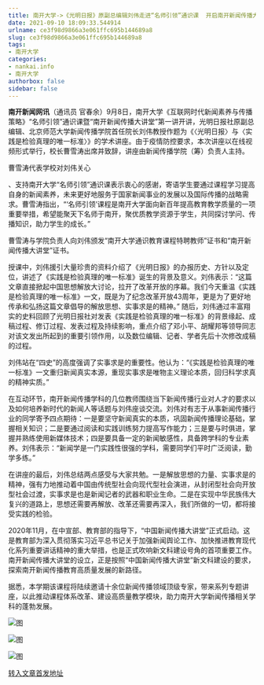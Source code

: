 ```yaml
---
title: 南开大学->《光明日报》原副总编辑刘伟走进“名师引领”通识课  开启南开新闻传播大讲堂首讲 | nankai.info
date: 2021-09-10 18:09:33.544914
urlname: ce3f98d9866a3e061ffc695b144689a8
slug: ce3f98d9866a3e061ffc695b144689a8
tags: 
- 南开大学
categories:
- nankai.info
- 南开大学
authorbox: false
sidebar: false
---
```

**南开新闻网讯**（通讯员 官春余）9月8日，南开大学《互联网时代新闻素养与传播策略》“名师引领”通识课暨“南开新闻传播大讲堂”第一讲开讲，光明日报社原副总编辑、北京师范大学新闻传播学院首任院长刘伟教授作题为《〈光明日报〉与〈实践是检验真理的唯一标准〉》的学术讲座。由于疫情防控要求，本次讲座以在线视频形式举行，校长曹雪涛出席并致辞，讲座由新闻传播学院（筹）负责人主持。

曹雪涛代表学校对刘伟关心
<!--more-->
、支持南开大学“名师引领”通识课表示衷心的感谢，寄语学生要通过课程学习提高自身的新闻素养，未来更好地服务于国家新闻事业的发展以及国际传播的战略需求。曹雪涛指出，“‘名师引领’课程是南开大学面向新百年提高教育教学质量的一项重要举措，希望能聚天下名师于南开，聚优质教学资源于学生，共同探讨学问、传播知识，助力学生的成长。”

曹雪涛与学院负责人向刘伟颁发“南开大学通识教育课程特聘教师”证书和“南开新闻传播大讲堂”证书。

授课中，刘伟援引大量珍贵的资料介绍了《光明日报》的办报历史、方针以及定位，讲述了《实践是检验真理的唯一标准》诞生的背景及意义。刘伟表示：“这篇文章直接掀起中国思想解放大讨论，拉开了改革开放的序幕。我们今天重温《实践是检验真理的唯一标准》一文，既是为了纪念改革开放43周年，更是为了更好地传承和弘扬这篇文章倡导的解放思想、实事求是的精神。” 随后，刘伟通过丰富翔实的史料回顾了光明日报社对发表《实践是检验真理的唯一标准》的背景缘起、成稿过程、修订过程、发表过程及持续影响，重点介绍了邓小平、胡耀邦等领导同志对该文发出所起到的重要引领作用，以及数位编辑、记者、学者先后十次修改成稿的过程。

刘伟站在“四史”的高度强调了实事求是的重要性。他认为：“《实践是检验真理的唯一标准》一文重归新闻真实本源，重现实事求是唯物主义理论本质，回归科学求真的精神实质。”

在互动环节，南开新闻传播学科的几位教师围绕当下新闻传播行业对人才的要求以及如何培养新时代的新闻人等话题与刘伟座谈交流。刘伟对有志于从事新闻传播行业的同学寄予四点期待：一是要坚守新闻真实的本质，巩固新闻传播理论基础，掌握相关知识；二是要通过阅读和实践训练努力提高写作能力；三是要与时俱进，掌握并熟练使用新媒体技术；四是要具备一定的新闻敏感性，具备跨学科的专业素养。刘伟表示：“新闻学是一门实践性很强的学科，需要同学们平时广泛阅读，勤学多练。”

在讲座的最后，刘伟总结两点感受与大家共勉。一是解放思想的力量、实事求是的精神，强有力地推动着中国由传统型社会向现代型社会演进，从封闭型社会向开放型社会过渡，实事求是也是新闻记者的武器和职业生命。二是在实现中华民族伟大复兴的道路上，思想还需要再解放、改革还需要再深入，我们所做的一切，都将接受实践的检验。

2020年11月，在中宣部、教育部的指导下，“中国新闻传播大讲堂”正式启动。这是教育部为深入贯彻落实习近平总书记关于加强新闻舆论工作、加快推进教育现代化系列重要讲话精神的重大举措，也是正式吹响新文科建设号角的首项重要工作。南开新闻传播大讲堂的设立，正是按照“中国新闻传播大讲堂”新文科建设的要求，探索南开新闻传播教育高质量发展的新路径。

据悉，本学期该课程将陆续邀请十余位新闻传播领域顶级专家，带来系列专题讲座，以此推动课程体系改革、建设高质量教学模块，助力南开大学新闻传播相关学科的蓬勃发展。

![图](http://news.nankai.edu.cn/pic/003/000/413/00300041374_531e9a2e.png)

![图](http://news.nankai.edu.cn/pic/003/000/413/00300041373_43f3c67a.png)

![图](http://news.nankai.edu.cn/pic/003/000/413/00300041372_f0eaac6e.png)

[转入文章首发地址](http://news.nankai.edu.cn/ywsd/system/2021/09/09/030047850.shtml)
